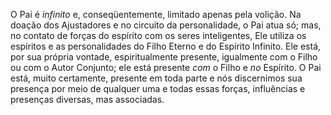 O Pai é *infinito* e, conseqüentemente, limitado apenas pela volição. Na doação dos Ajustadores e no circuito da personalidade, o Pai atua só; mas, no contato de forças do espírito com os seres inteligentes, Ele utiliza os espíritos e as personalidades do Filho Eterno e do Espírito Infinito. Ele está, por sua própria vontade, espiritualmente presente, igualmente com o Filho ou com o Autor Conjunto; ele está presente *com* o Filho e *no* Espírito. O Pai está, muito certamente, presente em toda parte e nós discernimos sua presença por meio de qualquer uma e todas essas forças, influências e presenças diversas, mas associadas.